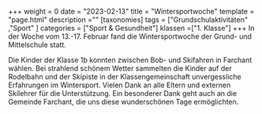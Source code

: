 +++
weight = 0
date = "2023-02-13"
title = "Wintersportwoche"
template = "page.html"
description =""
[taxonomies]
tags = ["Grundschulaktivitäten" ,"Sport" ]
categories = ["Sport & Gesundheit"]
klassen =["1. Klasse"]
+++
In der Woche vom 13.-17. Februar fand die Wintersportwoche der Grund- und Mittelschule statt.

<!-- more -->

Die Kinder der Klasse 1b konnten zwischen Bob- und Skifahren in Farchant wählen. Bei strahlend schönem Wetter sammelten die Kinder auf der Rodelbahn und der Skipiste in der Klassengemeinschaft unvergessliche Erfahrungen im Wintersport. Vielen Dank an alle Eltern und externen Skilehrer für die Unterstützung. Ein besonderer Dank geht auch an die Gemeinde Farchant, die uns diese wunderschönen Tage ermöglichten.